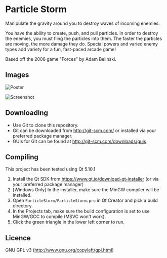 Particle Storm
==============

Manipulate the gravity around you to destroy waves of incoming enemies.

You have the ability to create, push, and pull particles. In order to destroy the enemies, you must
fling the particles into them. The faster the particles are moving, the more damage they do. Special
powers and varied enemy types add variety for a fun, fast-paced arcade game!

Based off the 2006 game "Forces" by Adam Belinski.

Images
------

![Poster](https://raw.github.com/pR0Ps/ParticleStorm/master/Docs/Poster.jpg)

![Screenshot](https://raw.github.com/pR0Ps/ParticleStorm/master/Docs/screenshot.png)

Downloading
-----------

* Use Git to clone this repository.
* Git can be downloaded from <http://git-scm.com/> or installed via your preferred package manager.
* GUIs for Git can be found at <http://git-scm.com/downloads/guis>

Compiling
---------

This project has been tested using Qt 5.10.1

1. Install the Qt SDK from <https://www.qt.io/download-qt-installer> (or via your preferred package manager)
2. [Windows Only] In the installer, make sure the MinGW compiler will be installed.
3. Open `ParticleStorm/ParticleStorm.pro` in Qt Creator and pick a build directory.
4. In the Projects tab, make sure the build configuration is set to use MinGW/GCC to compile (MSVC won't work).
5. Click the green triangle in the lower left corner to run.

Licence
-------

GNU GPL v3 (<http://www.gnu.org/copyleft/gpl.html>)
